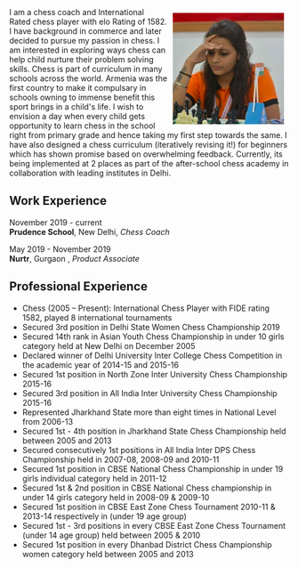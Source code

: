 <img vspace="10" hspace="10" align="right" width="200" height="200" src="/pic.png"> 
I am a chess coach and International Rated chess player with elo Rating of 1582. I have background in commerce and later decided to pursue my passion in chess. I am interested in exploring ways chess can help child nurture their problem solving skills. Chess is part of curriculum in many schools across the world. Armenia was the first country to make it compulsary in schools owning to immense benefit this sport brings in a child's life. I wish to envision a day when every child gets opportunity to learn chess in the school right from primary grade and hence taking my first step towards the same. I have also designed a chess curriculum (iteratively revising it!) for beginners which has shown promise based on overwhelming feedback. Currently, its being implemented at 2 places as part of the after-school chess academy in collaboration with leading institutes in Delhi. 

## Work Experience  

November 2019 - current  
**Prudence School**, New Delhi, _Chess Coach_  

May 2019 - November 2019  
**Nurtr**, Gurgaon , _Product Associate_ 

## Professional Experience

- Chess (2005 – Present): International Chess Player with FIDE rating 1582, played 8 international tournaments
- Secured 3rd position in Delhi State Women Chess Championship 2019
- Secured 14th rank in Asian Youth Chess Championship in under 10 girls category held at New Delhi on December 2005
- Declared winner of Delhi University Inter College Chess Competition in the academic year of 2014-15 and 2015-16
- Secured 1st position in North Zone Inter University Chess Championship 2015-16
- Secured 3rd position in All India Inter University Chess Championship 2015-16
- Represented Jharkhand State more than eight times in National Level from 2006-13
- Secured 1st - 4th position in Jharkhand State Chess Championship held between 2005 and 2013
- Secured consecutively 1st positions in All India Inter DPS Chess Championship held in 2007-08, 2008-09 and 2010-11
- Secured 1st position in CBSE National Chess Championship in under 19 girls individual category held in 2011-12
- Secured 1st & 2nd position in CBSE National Chess championship in under 14 girls category held in 2008-09 & 2009-10
- Secured 1st position in CBSE East Zone Chess Tournament 2010-11 & 2013-14 respectively in (under 19 age group)
- Secured 1st - 3rd positions in every CBSE East Zone Chess Tournament (under 14 age group) held between 2005 & 2010
- Secured 1st position in every Dhanbad District Chess Championship women category held between 2005 and 2013
